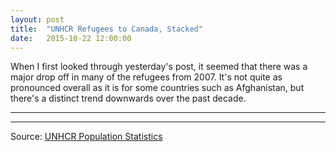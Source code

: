 ```yaml
---
layout: post
title:  "UNHCR Refugees to Canada, Stacked"
date:   2015-10-22 12:00:00
---
```


When I first looked through yesterday's post, it seemed that there was a major drop off in many of the refugees from 2007. It's not quite as pronounced overall as it is for some countries such as Afghanistan, but there's a distinct trend downwards over the past decade.

* * *

<div id="unhcrShare"></div>
<div id="unhcrShareTip">
  <p id="tipTop"><span id="tipOrigin"></span></p>
</div>

* * *

Source: [UNHCR Population Statistics](http://popstats.unhcr.org/en/overview)


<style>{% include 2015/10/unhcrShare.css %}</style>
<script src="http://d3js.org/d3.v3.min.js"></script>
<script>{% include 2015/10/unhcrShare.js %}</script>